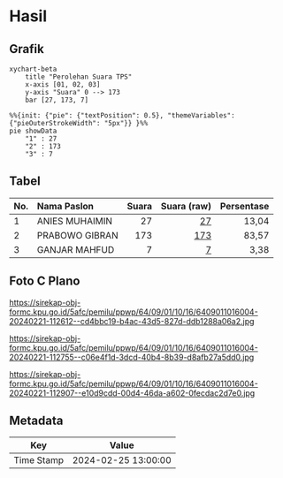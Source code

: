 # Hasil

## Grafik

```mermaid
xychart-beta
    title "Perolehan Suara TPS"
    x-axis [01, 02, 03]
    y-axis "Suara" 0 --> 173
    bar [27, 173, 7]
```

```mermaid
%%{init: {"pie": {"textPosition": 0.5}, "themeVariables": {"pieOuterStrokeWidth": "5px"}} }%%
pie showData
    "1" : 27
    "2" : 173
    "3" : 7
```

## Tabel

| No. | Nama Paslon    | Suara | Suara (raw) | Persentase |
|:--- |:-------------- | -----:| -----------:| ----------:|
| 1   | ANIES MUHAIMIN | 27    | [27][p-1]   | 13,04      |
| 2   | PRABOWO GIBRAN | 173   | [173][p-2]  | 83,57      |
| 3   | GANJAR MAHFUD  | 7     | [7][p-3]    | 3,38       |


[p-1]: https://github.com/gigit-pemilu/pemilu-2024-64-kalimantan-timur/blob/main/pilpres/hitung-suara/sub/64-kalimantan-timur/sub/09-penajam-paser-utara/sub/01-penajam/sub/1016-riko/sub/004-tps/sub/paslon-1.txt
[p-2]: https://github.com/gigit-pemilu/pemilu-2024-64-kalimantan-timur/blob/main/pilpres/hitung-suara/sub/64-kalimantan-timur/sub/09-penajam-paser-utara/sub/01-penajam/sub/1016-riko/sub/004-tps/sub/paslon-2.txt
[p-3]: https://github.com/gigit-pemilu/pemilu-2024-64-kalimantan-timur/blob/main/pilpres/hitung-suara/sub/64-kalimantan-timur/sub/09-penajam-paser-utara/sub/01-penajam/sub/1016-riko/sub/004-tps/sub/paslon-3.txt

## Foto C Plano

https://sirekap-obj-formc.kpu.go.id/5afc/pemilu/ppwp/64/09/01/10/16/6409011016004-20240221-112612--cd4bbc19-b4ac-43d5-827d-ddb1288a06a2.jpg

https://sirekap-obj-formc.kpu.go.id/5afc/pemilu/ppwp/64/09/01/10/16/6409011016004-20240221-112755--c06e4f1d-3dcd-40b4-8b39-d8afb27a5dd0.jpg

https://sirekap-obj-formc.kpu.go.id/5afc/pemilu/ppwp/64/09/01/10/16/6409011016004-20240221-112907--e10d9cdd-00d4-46da-a602-0fecdac2d7e0.jpg


## Metadata

| Key        | Value               |
| ---------- | ------------------- |
| Time Stamp | 2024-02-25 13:00:00 |



